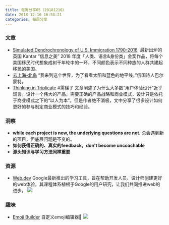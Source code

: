 ```yaml
---
title: 每周分享05（20181216）
date: 2018-12-16 16:53:21
categories: 每周分享
---
```

### 文章
- [Simulated Dendrochronology of U.S. Immigration 1790-2016](https://web.northeastern.edu/naturalizing-immigration-dataviz/) 
	最新出炉的英国 Kantar “信息之美” 2018 年度「人类、语言&身份类」金奖作品，将每个美国移民时代想象成树干年轮中的一环，不同颜色表示不同种族的人群共建起移民的美国。
- [去上海-北岛](https://www.douban.com/note/699954855/)
	“我来到这个世界，为了看看太阳和蓝色的地平线。”俄国诗人巴尔蒙特。
- [Thinking in Triplicate](https://medium.com/mule-design/a-three-part-plan-to-save-the-world-98653a20a12f) #需梯子
	文章阐述了为什么大多数“用户体验设计”近乎谎言。设计一个伟大的产品，需要正确的产品战略和商业模式，设计只是依托于商业模式之下的“以人为本”。但是作者绝不消极，文中分享了很多设计如何更好的参与制定商业模式的技巧和经验。

### 洞察
- **while each project is new, the underlying questions are not.**
	总会遇到新的项目，但底层问题是不变的。
- **如何获得正确的、真实的feedback，don't become uncoachable**
- **源头知识与学习方法同样重要**

### 资源
- [Web.dev](https://web.dev/)
	Google最新推出的学习工具，旨在帮助开发人员、设计师创建更好的web体验，其课程体系植根于Google的用户研究，让我们共同推进web的进步。
![](Snipaste_2018-12-18_16-18-47.png)

### 趣味
- [Emoji Builder](https://phlntn.com/emojibuilder/)
	自定义emoji编辑器👻
![](Snipaste_2018-12-18_16-17-05.png)